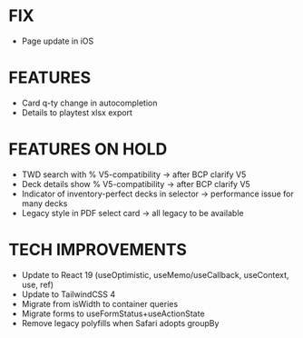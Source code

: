 # FIX
- Page update in iOS

# FEATURES
- Card q-ty change in autocompletion
- Details to playtest xlsx export

# FEATURES ON HOLD
- TWD search with % V5-compatibility -> after BCP clarify V5
- Deck details show % V5-compatibility -> after BCP clarify V5
- Indicator of inventory-perfect decks in selector -> performance issue for many decks
- Legacy style in PDF select card -> all legacy to be available

# TECH IMPROVEMENTS
- Update to React 19 (useOptimistic, useMemo/useCallback, useContext, use, ref)
- Update to TailwindCSS 4
- Migrate from isWidth to container queries
- Migrate forms to useFormStatus+useActionState
- Remove legacy polyfills when Safari adopts groupBy
